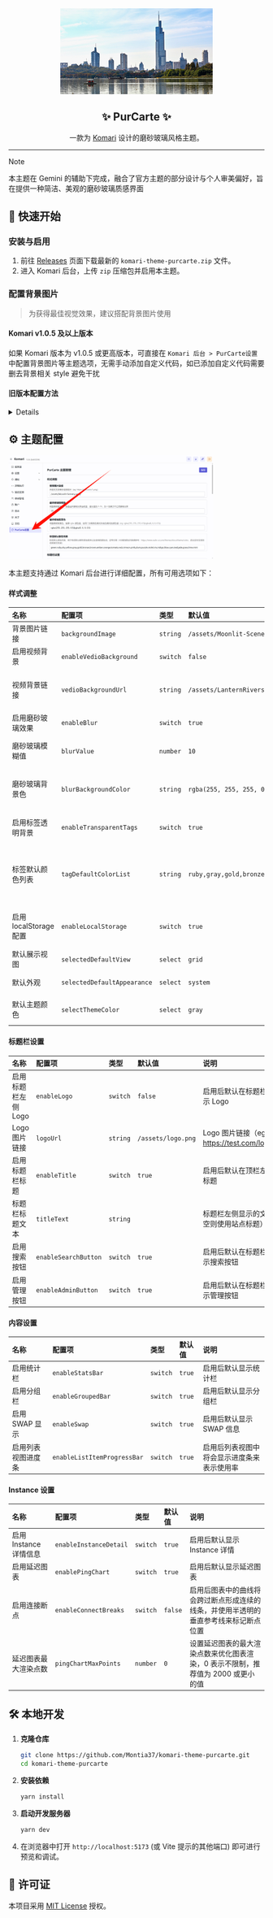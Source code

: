 <div align="center">

<img width="300" src="./cover.png" alt="PurCarte Theme Preview">

## ✨ PurCarte ✨

一款为 [Komari](https://github.com/komari-monitor/komari) 设计的磨砂玻璃风格主题。

</div>

---

> [!NOTE]
> 本主题在 Gemini 的辅助下完成，融合了官方主题的部分设计与个人审美偏好，旨在提供一种简洁、美观的磨砂玻璃质感界面

## 🚀 快速开始

### 安装与启用

1.  前往 [Releases](https://github.com/Montia37/komari-theme-purcarte/releases) 页面下载最新的 `komari-theme-purcarte.zip` 文件。
2.  进入 Komari 后台，上传 `zip` 压缩包并启用本主题。

### 配置背景图片

> 为获得最佳视觉效果，建议搭配背景图片使用

#### Komari v1.0.5 及以上版本

如果 Komari 版本为 v1.0.5 或更高版本，可直接在 `Komari 后台 > PurCarte设置` 中配置背景图片等主题选项，无需手动添加自定义代码，如已添加自定义代码需要删去背景相关 style 避免干扰

#### 旧版本配置方法

<details>

对于旧版本，请在 `Komari 后台 > 设置 > 站点 > 自定义 Body` 处添加以下代码并保存：

```html
<style>
  /* 自定义背景图片 */
  body::before {
    content: "";
    position: fixed;
    top: 0;
    left: 0;
    width: 100%;
    height: 100%;
    z-index: -1;
    background: url(https://i.yon.li/w/682f73d97eade.png) center/cover no-repeat;
  }
</style>
```

</details>

## ⚙️ 主题配置

<img width="80%" src="./public/examples/PurCarte-Theme-Config.png" alt="PurCarte Theme Config">

本主题支持通过 Komari 后台进行详细配置，所有可用选项如下：

#### 样式调整

| 名称 | 配置项 | 类型 | 默认值 | 说明 |
| :--- | :--- | :--- | :--- | :--- |
| 背景图片链接 | `backgroundImage` | `string` | `/assets/Moonlit-Scenery.webp` | 目前仅支持单张背景图片（eg: https://test.com/1.png ） |
| 启用视频背景 | `enableVedioBackground` | `switch` | `false` | 启用后将使用视频作为背景 |
| 视频背景链接 | `vedioBackgroundUrl` | `string` | `/assets/LanternRivers_1080p15fps2Mbps3s.mp4` | 视频背景链接（eg: https://test.com/1.mp4 ），建议使用无声视频，且视频文件较大时可能会影响加载速度 |
| 启用磨砂玻璃效果 | `enableBlur` | `switch` | `true` | 启用后将使主要容器拥有磨砂玻璃效果 |
| 磨砂玻璃模糊值 | `blurValue` | `number` | `10` | 调整模糊值大小，数值越大模糊效果越明显，建议值为 5-20，为 0 则表示不启用模糊效果 |
| 磨砂玻璃背景色 | `blurBackgroundColor` | `string` | `rgba(255, 255, 255, 0.5)\|rgba(0, 0, 0, 0.5)` | 调整模糊背景色，推荐 rgba 颜色值，使用“\|”分隔亮色模式和暗色模式的颜色值（eg: rgba(255, 255, 255, 0.5)\|rgba(0, 0, 0, 0.5)） |
| 启用标签透明背景 | `enableTransparentTags` | `switch` | `true` | 启用后标签将使用较为透明的背景色，当背景情况复杂导致标签难以辨识时建议关闭 |
| 标签默认颜色列表 | `tagDefaultColorList` | `string` | `ruby,gray,gold,bronze,brown,yellow,amber,orange,tomato,red` | 标签默认颜色列表，展示的标签将按顺序调用该颜色池，逗号分隔（可用的颜色列表请参考：https://www.radix-ui.com/themes/docs/theme/color ，改完没有生效则说明填写有误） |
| 启用 localStorage 配置 | `enableLocalStorage` | `switch` | `true` | 启用后将优先使用用户浏览器本地配置的视图和外观设置。关闭后将强制使用下方的主题配置，本地可调整但刷新即恢复 |
| 默认展示视图 | `selectedDefaultView` | `select` | `grid` | 设置默认展示视图为网格或表格 |
| 默认外观 | `selectedDefaultAppearance` | `select` | `system` | 设置默认外观为浅色、深色或系统主题 |
| 默认主题颜色 | `selectThemeColor` | `select` | `gray` | 设置默认主题颜色，颜色对照请参考：https://www.radix-ui.com/themes/docs/theme/color |

#### 标题栏设置

| 名称 | 配置项 | 类型 | 默认值 | 说明 |
| :--- | :--- | :--- | :--- | :--- |
| 启用标题栏左侧 Logo | `enableLogo` | `switch` | `false` | 启用后默认在标题栏左侧显示 Logo |
| Logo 图片链接 | `logoUrl` | `string` | `/assets/logo.png` | Logo 图片链接（eg: https://test.com/logo.png） |
| 启用标题栏标题 | `enableTitle` | `switch` | `true` | 启用后默认在顶栏左侧显示标题 |
| 标题栏标题文本 | `titleText` | `string` | &nbsp; | 标题栏左侧显示的文本（留空则使用站点标题） |
| 启用搜索按钮 | `enableSearchButton` | `switch` | `true` | 启用后默认在标题栏右侧显示搜索按钮 |
| 启用管理按钮 | `enableAdminButton` | `switch` | `true` | 启用后默认在标题栏右侧显示管理按钮 |

#### 内容设置

| 名称 | 配置项 | 类型 | 默认值 | 说明 |
| :--- | :--- | :--- | :--- | :--- |
| 启用统计栏 | `enableStatsBar` | `switch` | `true` | 启用后默认显示统计栏 |
| 启用分组栏 | `enableGroupedBar` | `switch` | `true` | 启用后默认显示分组栏 |
| 启用 SWAP 显示 | `enableSwap` | `switch` | `true` | 启用后默认显示 SWAP 信息 |
| 启用列表视图进度条 | `enableListItemProgressBar` | `switch` | `true` | 启用后列表视图中将会显示进度条来表示使用率 |

#### Instance 设置

| 名称 | 配置项 | 类型 | 默认值 | 说明 |
| :--- | :--- | :--- | :--- | :--- |
| 启用 Instance 详情信息 | `enableInstanceDetail` | `switch` | `true` | 启用后默认显示 Instance 详情 |
| 启用延迟图表 | `enablePingChart` | `switch` | `true` | 启用后默认显示延迟图表 |
| 启用连接断点 | `enableConnectBreaks` | `switch` | `false` | 启用后图表中的曲线将会跨过断点形成连续的线条，并使用半透明的垂直参考线来标记断点位置 |
| 延迟图表最大渲染点数 | `pingChartMaxPoints` | `number` | `0` | 设置延迟图表的最大渲染点数来优化图表渲染，0 表示不限制，推荐值为 2000 或更小的值 |

## 🛠️ 本地开发

1.  **克隆仓库**

    ```bash
    git clone https://github.com/Montia37/komari-theme-purcarte.git
    cd komari-theme-purcarte
    ```

2.  **安装依赖**

    ```bash
    yarn install
    ```

3.  **启动开发服务器**

    ```bash
    yarn dev
    ```

4.  在浏览器中打开 `http://localhost:5173` (或 Vite 提示的其他端口) 即可进行预览和调试。

## 📄 许可证

本项目采用 [MIT License](LICENSE) 授权。
